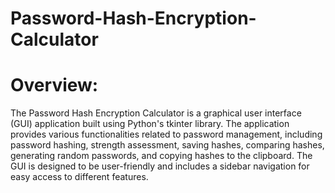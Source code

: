 # Password-Hash-Encryption-Calculator

# Overview:

The Password Hash Encryption Calculator is a graphical user interface (GUI) application built using Python's tkinter library. The application provides various functionalities related to password management, including password hashing, strength assessment, saving hashes, comparing hashes, generating random passwords, and copying hashes to the clipboard. The GUI is designed to be user-friendly and includes a sidebar navigation for easy access to different features.
